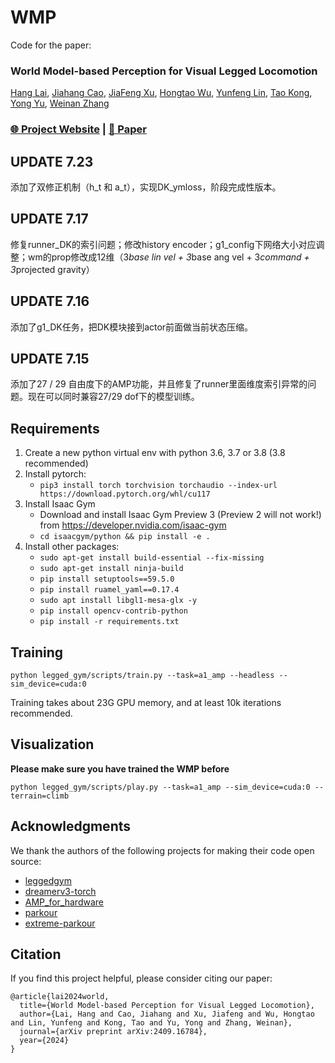 <h1>WMP</h1>

Code for the paper: 
### World Model-based Perception for Visual Legged Locomotion
[Hang Lai](https://apex.sjtu.edu.cn/members/laihang@apexlab.org), [Jiahang Cao](https://apex.sjtu.edu.cn/members/jhcao@apexlab.org), [JiaFeng Xu](https://scholar.google.com/citations?user=GPmUxtIAAAAJ&hl=zh-CN&oi=ao), [Hongtao Wu](https://scholar.google.com/citations?user=7u0TYgIAAAAJ&hl=zh-CN&oi=ao), [Yunfeng Lin](https://apex.sjtu.edu.cn/members/yflin@apexlab.org), [Tao Kong](https://www.taokong.org/), [Yong Yu](https://scholar.google.com.hk/citations?user=-84M1m0AAAAJ&hl=zh-CN&oi=ao), [Weinan Zhang](https://wnzhang.net/) 

### [🌐 Project Website](https://wmp-loco.github.io/) | [📄 Paper](https://arxiv.org/abs/2409.16784)


## UPDATE 7.23
添加了双修正机制（h_t 和 a_t），实现DK_ymloss，阶段完成性版本。

## UPDATE 7.17
修复runner_DK的索引问题；修改history encoder；g1_config下网络大小对应调整；wm的prop修改成12维（3*base lin vel + 3*base ang vel + 3*command + 3*projected gravity）

## UPDATE 7.16
添加了g1_DK任务，把DK模块接到actor前面做当前状态压缩。

## UPDATE 7.15
添加了27 / 29 自由度下的AMP功能，并且修复了runner里面维度索引异常的问题。现在可以同时兼容27/29 dof下的模型训练。
   
## Requirements
1. Create a new python virtual env with python 3.6, 3.7 or 3.8 (3.8 recommended)
2. Install pytorch:
    - `pip3 install torch torchvision torchaudio --index-url https://download.pytorch.org/whl/cu117`
3. Install Isaac Gym
    - Download and install Isaac Gym Preview 3 (Preview 2 will not work!) from https://developer.nvidia.com/isaac-gym
    - `cd isaacgym/python && pip install -e .`
4. Install other packages:
    - `sudo apt-get install build-essential --fix-missing`
    - `sudo apt-get install ninja-build`
    - `pip install setuptools==59.5.0`
    - `pip install ruamel_yaml==0.17.4`
    - `sudo apt install libgl1-mesa-glx -y`
    - `pip install opencv-contrib-python`
    - `pip install -r requirements.txt`

## Training
```
python legged_gym/scripts/train.py --task=a1_amp --headless --sim_device=cuda:0
```
Training takes about 23G GPU memory, and at least 10k iterations recommended.

## Visualization
**Please make sure you have trained the WMP before**
```
python legged_gym/scripts/play.py --task=a1_amp --sim_device=cuda:0 --terrain=climb
```


## Acknowledgments

We thank the authors of the following projects for making their code open source:

- [leggedgym](https://github.com/leggedrobotics/legged_gym)
- [dreamerv3-torch](https://github.com/NM512/dreamerv3-torch)
- [AMP_for_hardware](https://github.com/Alescontrela/AMP_for_hardware)
- [parkour](https://github.com/ZiwenZhuang/parkour/tree/main)
- [extreme-parkour](https://github.com/chengxuxin/extreme-parkour)



## Citation

If you find this project helpful, please consider citing our paper:
```
@article{lai2024world,
  title={World Model-based Perception for Visual Legged Locomotion},
  author={Lai, Hang and Cao, Jiahang and Xu, Jiafeng and Wu, Hongtao and Lin, Yunfeng and Kong, Tao and Yu, Yong and Zhang, Weinan},
  journal={arXiv preprint arXiv:2409.16784},
  year={2024}
}
```
